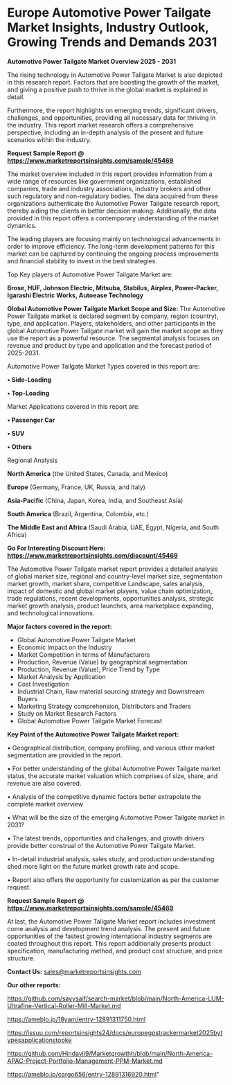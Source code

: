 # Europe Automotive Power Tailgate Market Insights, Industry Outlook, Growing Trends and Demands 2031

<Strong> Automotive Power Tailgate Market Overview 2025 - 2031</strong>

The rising technology in Automotive Power Tailgate Market is also depicted in this research report. Factors that are boosting the growth of the market, and giving a positive push to thrive in the global market is explained in detail.

Furthermore, the report highlights on emerging trends, significant drivers, challenges, and opportunities, providing all necessary data for thriving in the industry. This report market research offers a comprehensive perspective, including an in-depth analysis of the present and future scenarios within the industry.

<strong>Request Sample Report @ <a href=https://www.marketreportsinsights.com/sample/45469>https://www.marketreportsinsights.com/sample/45469</a></strong>

The market overview included in this report provides information from a wide range of resources like government organizations, established companies, trade and industry associations, industry brokers and other such regulatory and non-regulatory bodies. The data acquired from these organizations authenticate the Automotive Power Tailgate research report, thereby aiding the clients in better decision making. Additionally, the data provided in this report offers a contemporary understanding of the market dynamics.

The leading players are focusing mainly on technological advancements in order to improve efficiency. The long-term development patterns for this market can be captured by continuing the ongoing process improvements and financial stability to invest in the best strategies.

Top Key players of Automotive Power Tailgate Market are:

<strong>Brose, HUF, Johnson Electric, Mitsuba, Stabilus, Airplex, Power-Packer, Igarashi Electric Works, Autoease Technology</strong>

<strong><b>Global Automotive Power Tailgate Market Scope and Size:</b></strong>
The Automotive Power Tailgate market is declared segment by company, region (country), type, and application. Players, stakeholders, and other participants in the global Automotive Power Tailgate market will gain the market scope as they use the report as a powerful resource. The segmental analysis focuses on revenue and product by type and application and the forecast period of 2025-2031.

Automotive Power Tailgate Market Types covered in this report are:

<strong>•  Side-Loading

•  Top-Loading</strong>

Market Applications covered in this report are:

<strong>•  Passenger Car

•  SUV

•  Others</strong> 

Regional Analysis

<strong>North America</strong> (the United States, Canada, and Mexico)

<strong>Europe</strong> (Germany, France, UK, Russia, and Italy)

<strong>Asia-Pacific</strong> (China, Japan, Korea, India, and Southeast Asia)

<strong>South America</strong> (Brazil, Argentina, Colombia, etc.)

<strong>The Middle East and Africa</strong> (Saudi Arabia, UAE, Egypt, Nigeria, and South Africa)

<strong>Go For Interesting Discount Here: <a href=https://www.marketreportsinsights.com/discount/45469>https://www.marketreportsinsights.com/discount/45469</a></strong>

The Automotive Power Tailgate market report provides a detailed analysis of global market size, regional and country-level market size, segmentation market growth, market share, competitive Landscape, sales analysis, impact of domestic and global market players, value chain optimization, trade regulations, recent developments, opportunities analysis, strategic market growth analysis, product launches, area marketplace expanding, and technological innovations.

<strong><b>Major factors covered in the report:</b></strong>
<ul>
  <li>Global Automotive Power Tailgate Market </li>
  <li>Economic Impact on the Industry</li>
  <li>Market Competition in terms of Manufacturers</li>
  <li>Production, Revenue (Value) by geographical segmentation</li>
  <li>Production, Revenue (Value), Price Trend by Type</li>
  <li>Market Analysis by Application</li>
  <li>Cost Investigation</li>
  <li>Industrial Chain, Raw material sourcing strategy and Downstream Buyers</li>
  <li>Marketing Strategy comprehension, Distributors and Traders</li>
  <li>Study on Market Research Factors</li>
  <li>Global Automotive Power Tailgate Market Forecast</li>
</ul>

<strong><b>Key Point of the Automotive Power Tailgate Market report:</b></strong>

• Geographical distribution, company profiling, and various other market segmentation are provided in the report.

• For better understanding of the global Automotive Power Tailgate market status, the accurate market valuation which comprises of size, share, and revenue are also covered.

• Analysis of the competitive dynamic factors better extrapolate the complete market overview

• What will be the size of the emerging Automotive Power Tailgate market in 2031?

• The latest trends, opportunities and challenges, and growth drivers provide better construal of the Automotive Power Tailgate Market.

• In-detail industrial analysis, sales study, and production understanding shed more light on the future market growth rate and scope.

• Report also offers the opportunity for customization as per the customer request.

<strong>Request Sample Report @ <a href=https://www.marketreportsinsights.com/sample/45469>https://www.marketreportsinsights.com/sample/45469</a></strong>

At last, the Automotive Power Tailgate Market report includes investment come analysis and development trend analysis. The present and future opportunities of the fastest growing international industry segments are coated throughout this report. This report additionally presents product specification, manufacturing method, and product cost structure, and price structure.

<strong>Contact Us:</strong>
sales@marketreportsinsights.com

<strong>Our other reports:</strong>

<a href=https://github.com/sayysaif/search-market/blob/main/North-America-LUM-Ultrafine-Vertical-Roller-Mill-Market.md>https://github.com/sayysaif/search-market/blob/main/North-America-LUM-Ultrafine-Vertical-Roller-Mill-Market.md</a>

<a href=https://ameblo.jp/18yam/entry-12891311750.html>https://ameblo.jp/18yam/entry-12891311750.html</a>

<a href=https://issuu.com/reportsinsights24/docs/europegpstrackermarket2025bytypesapplicationstopke>https://issuu.com/reportsinsights24/docs/europegpstrackermarket2025bytypesapplicationstopke</a>

<a href=https://github.com/Hindavii9/Marketgrowthh/blob/main/North-America-APAC-Project-Portfolio-Management-PPM-Market.md>https://github.com/Hindavii9/Marketgrowthh/blob/main/North-America-APAC-Project-Portfolio-Management-PPM-Market.md</a>

<a href=https://ameblo.jp/cargo656/entry-12891316920.html>https://ameblo.jp/cargo656/entry-12891316920.html</a>"
